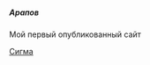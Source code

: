 

##### Арапов
Мой первый опубликованный  сайт

[Сигма](https://ru.wikipedia.org/wiki/%D0%A1%D0%B0%D0%B9%D1%82"Сайт")
